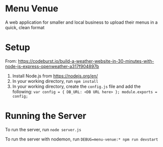 # Menu Venue
A web application for smaller and local business to upload their menus in a quick, clean format

# Setup
From: https://codeburst.io/build-a-weather-website-in-30-minutes-with-node-js-express-openweather-a317f904897b
1. Install Node.js from https://nodejs.org/en/
2. In your working directory, run `npm install`
3. In your working directory, create the `config.js` file and add the following: `var config = { DB_URL: <DB URL here> }; module.exports = config;`

# Running the Server
To run the server, run `node server.js`

To run the server with nodemon, run `DEBUG=menu-venue:* npm run devstart`
